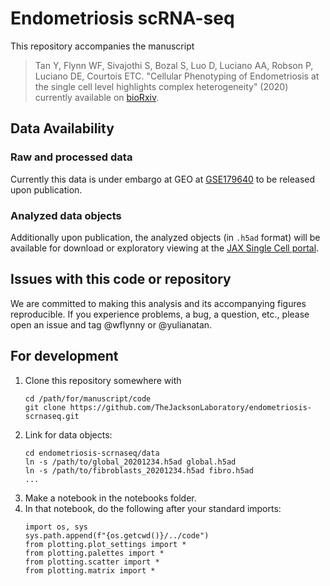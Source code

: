 # Endometriosis scRNA-seq

This repository accompanies the manuscript
> Tan Y, Flynn WF, Sivajothi S, Bozal S, Luo D, Luciano AA, Robson P, Luciano
> DE, Courtois ETC. "Cellular Phenotyping of Endometriosis at the single cell
> level highlights complex heterogeneity" (2020)
currently available on [bioRxiv][biorxiv_link].


## Data Availability

### Raw and processed data
Currently this data is under embargo at GEO at [GSE179640][geo_link] to be
released upon publication.

### Analyzed data objects
Additionally upon publication, the analyzed objects (in `.h5ad` format) will be
available for download or exploratory viewing at the 
[JAX Single Cell portal][portal_link].


## Issues with this code or repository
We are committed to making this analysis and its accompanying figures
reproducible.  If you experience problems, a bug, a question, etc., please open
an issue and tag @wflynny or @yulianatan.


## For development

1.  Clone this repository somewhere with
    ```{bash}
    cd /path/for/manuscript/code
    git clone https://github.com/TheJacksonLaboratory/endometriosis-scrnaseq.git
    ```
2.  Link for data objects:
    ```{bash}
    cd endometriosis-scrnaseq/data
    ln -s /path/to/global_20201234.h5ad global.h5ad
    ln -s /path/to/fibroblasts_20201234.h5ad fibro.h5ad
    ...
    ```
3.  Make a notebook in the notebooks folder.
4.  In that notebook, do the following after your standard imports:
    ```{python}
    import os, sys
    sys.path.append(f"{os.getcwd()}/../code")
    from plotting.plot_settings import *
    from plotting.palettes import *
    from plotting.scatter import *
    from plotting.matrix import *
    ```


[biorxiv_link]: https://www.biorxiv.org/content/10.1101/2021.07.28.453839v1
[geo_link]: https://www.ncbi.nlm.nih.gov/geo/query/acc.cgi?&acc=GSE179640
[portal_link]: https://singlecell.jax.org
